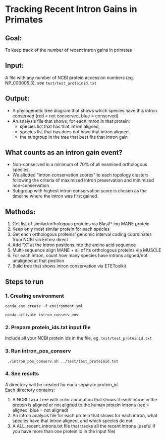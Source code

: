 # Tracking Recent Intron Gains in Primates

## Goal: 
To keep track of the number of recent intron gains in primates

## Input: 
A file with any number of NCBI protein accession numbers (eg. NP_000005.3), see ```test/test_proteinid.txt```

## Output:
- A phylogenetic tree diagram that shows which species have this intron conserved (red = not conserved, blue = conserved)
- An analysis file that shows, for each intron in that protein:
  - species list that has that intron aligned,
  - species list that has does not have that intron aligned,
  - the subgroup in the tree that best fits that intron gain

## What counts as an intron gain event?
- Non-conserved in a minimum of 70% of all examined orthologous species.
- We allotted "intron conservation scores" to each topology clusters following the criteria of maximized intron preservation and minimized non-conservation
- Subgroup with highest intron conservation score is chosen as the timeline where the intron was first gained.


## Methods:
1. Get list of similar/orthologous proteins via BlastP-ing MANE protein
2. Keep only most similar protein for each species
3. Get each orthologous proteins’ genomic interval coding coordinates from NCBI via Entrez direct
4. Add “X” at the intron positions into the amino acid sequence
5. Multi-sequence align MANE + all of its orthologous proteins via MUSCLE 
6. For each intron, count how many species have introns aligned/not unaligned at that position
7. Build tree that shows intron conservation via ETEToolkit


## Steps to run
### 1. Creating environment
```
conda env create -f environment.yml
```
```
conda activate intron_conserv_env
```

### 2. Prepare protein_ids.txt input file
Include all your NCBI protein ids in the file, eg. ```test/test_proteinid.txt```

### 3. Run intron_pos_conserv
``` ./intron_pos_conserv.sh ../test/test_proteinid.txt```

### 4. See results
A directory will be created for each separate protein_id.  \
Each directory contains: 
1. A NCBI Taxa Tree with color annotation that shows if each intron in the protein is aligned or not aligned to the human protein introns (red = aligned, blue = not aligned)
2. An intron analysis file for each protein that shows for each intron, what species have that intron aligned, and which species do not
3. A ALL_recent_introns.txt file that tracks all the recent introns (useful if you have more than one protein id in the input file)

